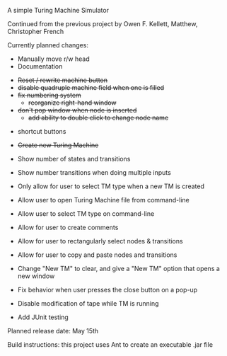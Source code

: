 A simple Turing Machine Simulator

Continued from the previous project by Owen F. Kellett, Matthew, Christopher French

Currently planned changes:

- Manually move r/w head 
- Documentation
+ ~~Reset / rewrite machine button~~
+ ~~disable quadruple machine field when one is filled~~
+ ~~fix numbering system~~
    + ~~reorganize right-hand window~~
+ ~~don't pop window when node is inserted~~
    + ~~add ability to double click to change node name~~
- shortcut buttons
+ ~~Create new Turing Machine~~
- Show number of states and transitions
- Show number transitions when doing multiple inputs

- Only allow for user to select TM type when a new TM is created
- Allow user to open Turing Machine file from command-line
- Allow user to select TM type on command-line
- Allow for user to create comments
- Allow for user to rectangularly select nodes & transitions
- Allow for user to copy and paste nodes and transitions
- Change "New TM" to clear, and give a "New TM" option that opens a new window
- Fix behavior when user presses the close button on a pop-up
- Disable modification of tape while TM is running

- Add JUnit testing


Planned release date: May 15th

Build instructions: this project uses Ant to create an executable .jar file
